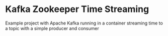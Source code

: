 # Kafka Zookeeper Time Streaming
Example project with Apache Kafka running in a container streaming time to a topic with a simple producer and consumer
